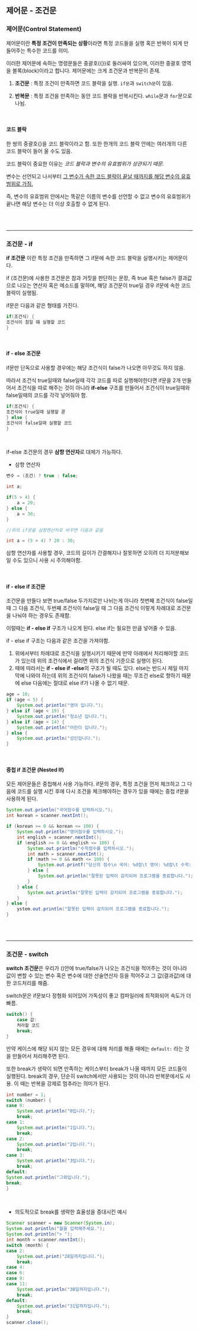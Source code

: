 ## 제어문 - 조건문

### 제어문(Control Statement)

제어문이란 **특정 조건이 만족되는 상황**이라면 특정 코드들을 실행 혹은 반복이 되게 만들어주는 특수한 코드를 의미.

이러한 제어문에 속하는 명령문들은 중괄호({})로 둘러싸여 있으며, 이러한 중괄호 영역을 블록(block)이라고 합니다.
제어문에는 크게 조건문과 반복문이 존재.

1. **조건문** : 특정 조건이 만족하면 코드 블락을 실행. `if문`과 `switch문`이 있음.

2. **반복문** : 특정 조건을 만족하는 동안 코드 블락을 반복시킨다. `while`문과 `for`문으로 나뉨.

<br>

#### 코드 블락

한 쌍의 중괄호{}을 코드 블락이라고 함. 또한 한개의 코드 블락 안에는 여러개의 다른 코드 블락이 들어 올 수도 있음.

코드 블락이 중요한 이유는 _코드 블락과 변수의 유효범위가 상관되기 때문._

변수는 선언되고 나서부터 <u>그 변수가 속한 코드 블락이 끝날 때까지를 해당 변수의 유효범위로 가짐.</u>

즉, 변수의 유효범위 안에서는 똑같은 이름의 변수를 선언할 수 없고 변수의 유효범위가 끝나면 해당 변수는 더 이상 호출할 수 없게 된다.

<br>
<br>

---

### 조건문 - if

**if 조건문** 이란 특정 조건을 만족하면 그 if문에 속한 코드 블락을 실행시키는 제어문이다.

if (조건문)에 사용한 조건문은 참과 거짓을 판단하는 문장, 즉 true 혹은 false가 결과값으로 나오는 연산자 혹은 메소드를 말하며, 해당 조건문이 true일 경우 if문에 속한 코드 블락이 실행됨.

if문은 다음과 같은 형태를 가진다.

```java
if(조건식) {
조건식이 참일 떄 실행할 코드
}
```

<br>

#### if - else 조건문

if문만 단독으로 사용할 경우에는 해당 조건식이 false가 나오면 아무것도 하지 않음.

따라서 조건식 true일때와 false일때 각각 코드를 따로 실행해야한다면 if문을 2개 만들어서 조건식을 따로 해주는 것이 아니라 **if-else** 구조를 만들어서 조건식이 true일때와 false일때의 코드를 각각 넣어줘야 함.

```java
if(조건식) {
조건식이 true일때 실행할 콛
} else {
조건식이 false일때 실행할 코드
}
```

<br>

if-else 조건문의 경우 **삼항 연산자**로 대체가 가능하다.

- 삼항 연산자

```java
변수 = (조건) ? true : false;
```

```java
int a;

if(5 > 4) {
    a = 20;
} else {
    a = 30;
}

//위의 if문을 삼항연산자로 바꾸면 다음과 같음

int a = (5 > 4) ? 20 : 30;
```

삼항 연산자를 사용할 경우, 코드의 길이가 간결해지나 잘못하면 오히려 더 지저분해보일 수도 있으니 사용 시 주의해야함.

<br>

#### if - else if 조건문

조건문을 만들다 보면 true/false 두가지로만 나뉘는게 아니라 첫번째 조건식이 false일 때 그 다음 조건식, 두번째 조건식이 false일 때 그 다음 조건식 이렇게 차례대로 조건문을 나눠야 하는 경우도 존재함.

이럴때는 **if - else if** 구조가 나오게 된다. else if는 필요한 만큼 넣어줄 수 있음.

if - else if 구조는 다음과 같은 조건을 가져야함.

1. 위에서부터 차례대로 조건식을 실행시키기 때문에 만약 아래에서 처리해야할 코드가 있는데 위의 조건식에서 걸리면
   위의 조건식 기준으로 실행이 된다.
2. 때에 따라서는 **if - else if -else**의 구조가 될 때도 있다. else는 반드시 제일 마지막에 나와야 하는데
   위의 조건식이 false가 나왔을 때는 무조건 else로 향하기 때문에 else 다음에는 절대로 else if가 나올 수 없기 때문.

```java
age = 10;
if (age < 5) {
    System.out.println("영아 입니다.");
} else if (age < 19) {
    System.out.println("청소년 입니다.");
} else if (age < 14) {
    System.out.println("어린이 입니다.");
} else {
    System.out.println("성인입니다.");
}
```

<br>

#### 중첩 if 조건문 (Nested If)

모든 제어문들은 중첩해서 사용 가능하다. if문의 경우, 특정 조건을 먼저 체크하고 그 다음에 코드를 실행 시킨 후에
다시 조건을 체크해야하는 경우가 있을 때에는 중첩 if문을 사용하게 된다.

```java
System.out.println("국어점수를 입력하시오.");
int korean = scanner.nextInt();

if (korean >= 0 && korean <= 100) {
    System.out.println("영어점수를 입력하시오.");
    int english = scanner.nextInt();
    if (english >= 0 && english <= 100) {
        System.out.println("수학점수를 입력하시오.");
        int math = scanner.nextInt();
        if (math >= 0 && math <= 100) {
            System.out.printf("당신의 점수\n 국어: %d점\t 영어: %d점\t 수학: %d점\n", korean, english, math);
        } else {
            System.out.println("잘못된 입력이 감지되어 프로그램을 종료합니다.");
        }
    } else {
        System.out.println("잘못된 입력이 감지되어 프로그램을 종료합니다.");
    }
} else {
    ystem.out.println("잘못된 입력이 감지되어 프로그램을 종료합니다.");
}
```

<br>
<br>

---

### 조건문 - switch

**switch 조건문**은 우리가 ()안에 true/false가 나오는 조건식을 적어주는 것이 아니라 값이 변할 수 있는 변수 혹은 변수에 대한 산술연산자 등을 적어주고 그 값(결과값)에 대한 코드처리를 해줌.

switch문은 if문보다 정형화 되어있어 가독성이 좋고 컴파일러에 최적화되어 속도가 더 빠름.

```java
switch() {
    case 값:
    처라할 코드
    break;
}
```

만약 케이스에 해당 되지 않는 모든 경우에 대해 처리를 해줄 때에는 `default:` 라는 것을 만들어서 처리해주면 된다.

또한 break가 생략이 되면 만족하는 케이스부터 break가 나올 때까지 모든 코드들이 실행된다. break의 경우, 단순히 switch에서만 사용되는 것이 아니라 반복문에서도 사용. 이 때는 반복을 강제로 멈추라는 의미가 된다.

```java
int number = 1;
switch (number) {
case 0:
    System.out.println("0입니다.");
    break;
case 1:
    System.out.println("1입니다.");
    break;
case 2:
    System.out.println("2입니다.");
    break;
case 3:
    System.out.println("3입니다.");
    break;
default:
System.out.println("그외입니다.");
break;
}
```

<br>

- 의도적으로 break를 생략한 효율성을 증대시킨 예시

```java
Scanner scanner = new Scanner(System.in);
System.out.println("월을 입력해주세요.");
System.out.println("> ");
int month = scanner.nextInt();
switch (month) {
case 2:
    System.out.print("28일까지입니다.");
    break;
case 4:
case 6:
case 9:
case 11:
    System.out.println("30일까지입니다.");
    break;
default:
    System.out.println("31일까지입니다.");
    break;
}
scanner.close();
```
